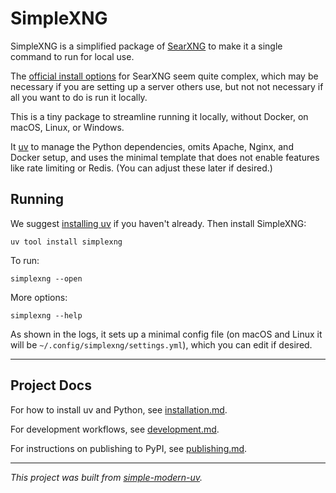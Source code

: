 # SimpleXNG

SimpleXNG is a simplified package of [SearXNG](https://github.com/searxng/searxng) to
make it a single command to run for local use.

The [official install options](https://docs.searxng.org/admin/installation.html) for
SearXNG seem quite complex, which may be necessary if you are setting up a server others
use, but not not necessary if all you want to do is run it locally.

This is a tiny package to streamline running it locally, without Docker, on macOS,
Linux, or Windows.

It [uv](https://github.com/astral-sh/uv) to manage the Python dependencies, omits
Apache, Nginx, and Docker setup, and uses the minimal template that does not enable
features like rate limiting or Redis.
(You can adjust these later if desired.)

## Running

We suggest [installing uv](https://docs.astral.sh/uv/getting-started/installation/) if
you haven't already.
Then install SimpleXNG:

```shell
uv tool install simplexng
```

To run:

```shell
simplexng --open
```

More options:

```shell
simplexng --help
```

As shown in the logs, it sets up a minimal config file (on macOS and Linux it will be
`~/.config/simplexng/settings.yml`), which you can edit if desired.

* * *

## Project Docs

For how to install uv and Python, see [installation.md](installation.md).

For development workflows, see [development.md](development.md).

For instructions on publishing to PyPI, see [publishing.md](publishing.md).

* * *

*This project was built from
[simple-modern-uv](https://github.com/jlevy/simple-modern-uv).*

